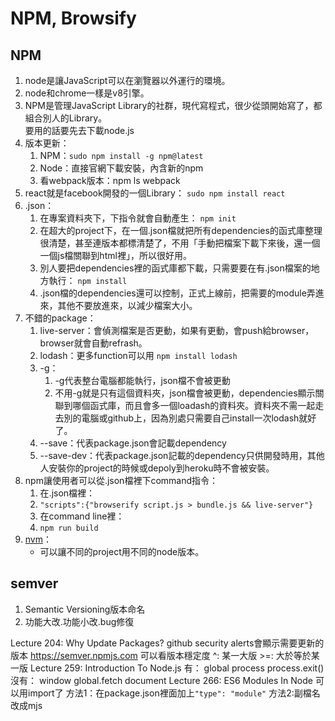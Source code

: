 # NPM, Browsify

## NPM

1. node是讓JavaScript可以在瀏覽器以外運行的環境。
2. node和chrome一樣是v8引擎。
3. NPM是管理JavaScript Library的社群，現代寫程式，很少從頭開始寫了，都組合別人的Library。  
    要用的話要先去下載node.js
4. 版本更新：
   1. NPM：`sudo npm install -g npm@latest`
   2. Node：直接官網下載安裝，內含新的npm
   3. 看webpack版本：npm ls webpack
5. react就是facebook開發的一個Library：
   `sudo npm install react`
6. .json：
   1. 在專案資料夾下，下指令就會自動產生：
   `npm init`
   2. 在超大的project下，在一個.json檔就把所有dependencies的函式庫整理很清楚，甚至連版本都標清楚了，不用「手動把檔案下載下來後，還一個一個js檔關聯到html裡」，所以很好用。
   3. 別人要把dependencies裡的函式庫都下載，只需要要在有.json檔案的地方執行：
   `npm install`
   4. .json檔的dependencies還可以控制，正式上線前，把需要的module弄進來，其他不要放進來，以減少檔案大小。
7. 不錯的package：
   1. live-server：會偵測檔案是否更動，如果有更動，會push給browser，browser就會自動refrash。
   2. lodash：更多function可以用
   `npm install lodash`
   3. -g：
      1. -g代表整台電腦都能執行，json檔不會被更動
      2. 不用-g就是只有這個資料夾，json檔會被更動，dependencies顯示關聯到哪個函式庫，而且會多一個loadash的資料夾。資料夾不需一起走去別的電腦或github上，因為別處只需要自己install一次lodash就好了。
   4. --save：代表package.json會記載dependency
   5. --save-dev：代表package.json記載的dependency只供開發時用，其他人安裝你的project的時候或depoly到heroku時不會被安裝。
8. npm讓使用者可以從.json檔裡下command指令：
   1. 在.json檔裡：
   2. `"scripts":{"browserify script.js > bundle.js && live-server"}`
   3. 在command line裡：
   4. `npm run build`
9. [nvm](https://www.sitepoint.com/quick-tip-multiple-versions-node-nvm/)：
   - 可以讓不同的project用不同的node版本。

## semver

1. Semantic Versioning版本命名
2. 功能大改.功能小改.bug修復

Lecture 204: Why Update Packages?
   github security alerts會顯示需要更新的版本
   <https://semver.npmjs.com>
      可以看版本穩定度
      ^: 某一大版
      >=: 大於等於某一版
Lecture 259: Introduction To Node.js
   有：
      global
      process
      process.exit()
   沒有：
      window
      global.fetch
      document
Lecture 266: ES6 Modules In Node
   可以用import了
      方法1：在package.json裡面加上`"type": "module"`
      方法2:副檔名改成mjs